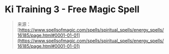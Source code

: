 <!--yml
category: 未分类
date: 2024-06-12 18:56:09
-->

# Ki Training 3 - Free Magic Spell

> 来源：[https://www.spellsofmagic.com/spells/spiritual_spells/energy_spells/16185/page.html#0001-01-01](https://www.spellsofmagic.com/spells/spiritual_spells/energy_spells/16185/page.html#0001-01-01)